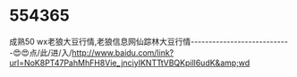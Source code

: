 # 554365
成熟50 wx老狼大豆行情,老狼信息网仙踪林大豆行情----------------------------😍😍点/此/进/入/http://www.baidu.com/link?url=NoK8PT47PahMhFH8Vie_jnciyIKNTTtVBQKpill6udK&amp;wd
